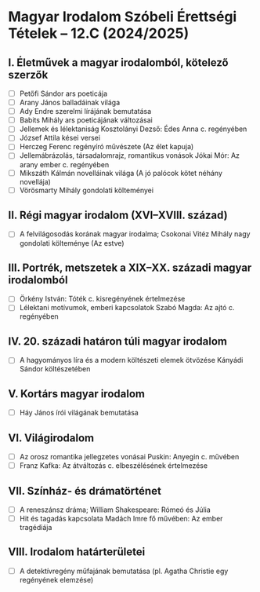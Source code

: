 # Magyar Irodalom Szóbeli Érettségi Tételek – 12.C (2024/2025)

## I. Életművek a magyar irodalomból, kötelező szerzők
- [ ] Petőfi Sándor ars poeticája  
- [ ] Arany János balladáinak világa  
- [ ] Ady Endre szerelmi lírájának bemutatása  
- [ ] Babits Mihály ars poeticájának változásai  
- [ ] Jellemek és lélektaniság Kosztolányi Dezső: Édes Anna c. regényében  
- [ ] József Attila kései versei  
- [ ] Herczeg Ferenc regényíró művészete (Az élet kapuja)  
- [ ] Jellemábrázolás, társadalomrajz, romantikus vonások Jókai Mór: Az arany ember c. regényében  
- [ ] Mikszáth Kálmán novelláinak világa (A jó palócok kötet néhány novellája)  
- [ ] Vörösmarty Mihály gondolati költeményei  

## II. Régi magyar irodalom (XVI–XVIII. század)
- [ ] A felvilágosodás korának magyar irodalma; Csokonai Vitéz Mihály nagy gondolati költeménye (Az estve)

## III. Portrék, metszetek a XIX–XX. századi magyar irodalomból
- [ ] Örkény István: Tóték c. kisregényének értelmezése  
- [ ] Lélektani motívumok, emberi kapcsolatok Szabó Magda: Az ajtó c. regényében  

## IV. 20. századi határon túli magyar irodalom
- [ ] A hagyományos líra és a modern költészeti elemek ötvözése Kányádi Sándor költészetében  

## V. Kortárs magyar irodalom
- [ ] Háy János írói világának bemutatása  

## VI. Világirodalom
- [ ] Az orosz romantika jellegzetes vonásai Puskin: Anyegin c. művében  
- [ ] Franz Kafka: Az átváltozás c. elbeszélésének értelmezése  

## VII. Színház- és drámatörténet
- [ ] A reneszánsz dráma; William Shakespeare: Rómeó és Júlia  
- [ ] Hit és tagadás kapcsolata Madách Imre fő művében: Az ember tragédiája  

## VIII. Irodalom határterületei
- [ ] A detektívregény műfajának bemutatása (pl. Agatha Christie egy regényének elemzése)  
